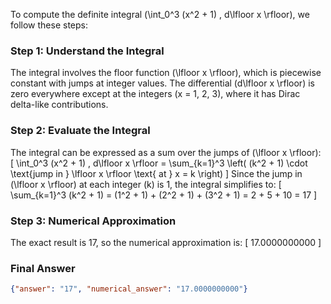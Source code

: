 To compute the definite integral \(\int_0^3 (x^2 + 1) \, d\lfloor x \rfloor\), we follow these steps:

### Step 1: Understand the Integral
The integral involves the floor function \(\lfloor x \rfloor\), which is piecewise constant with jumps at integer values. The differential \(d\lfloor x \rfloor\) is zero everywhere except at the integers \(x = 1, 2, 3\), where it has Dirac delta-like contributions. 

### Step 2: Evaluate the Integral
The integral can be expressed as a sum over the jumps of \(\lfloor x \rfloor\):
\[
\int_0^3 (x^2 + 1) \, d\lfloor x \rfloor = \sum_{k=1}^3 \left( (k^2 + 1) \cdot \text{jump in } \lfloor x \rfloor \text{ at } x = k \right)
\]
Since the jump in \(\lfloor x \rfloor\) at each integer \(k\) is 1, the integral simplifies to:
\[
\sum_{k=1}^3 (k^2 + 1) = (1^2 + 1) + (2^2 + 1) + (3^2 + 1) = 2 + 5 + 10 = 17
\]

### Step 3: Numerical Approximation
The exact result is 17, so the numerical approximation is:
\[
17.0000000000
\]

### Final Answer
```json
{"answer": "17", "numerical_answer": "17.0000000000"}
```